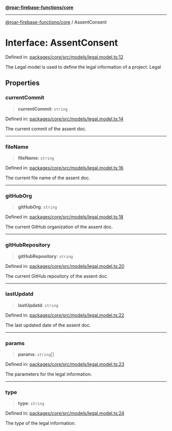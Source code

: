 [**@roar-firebase-functions/core**](../README.md)

***

[@roar-firebase-functions/core](../README.md) / AssentConsent

# Interface: AssentConsent

Defined in: [packages/core/src/models/legal.model.ts:12](https://github.com/yeatmanlab/roar-firebase-functions/blob/24ea7b8e0f05ba2fca7d62901c43f15726f15a89/packages/core/src/models/legal.model.ts#L12)

The Legal model is used to define the legal information of a project.
 Legal

## Properties

### currentCommit

> **currentCommit**: `string`

Defined in: [packages/core/src/models/legal.model.ts:14](https://github.com/yeatmanlab/roar-firebase-functions/blob/24ea7b8e0f05ba2fca7d62901c43f15726f15a89/packages/core/src/models/legal.model.ts#L14)

The current commit of the assent doc.

***

### fileName

> **fileName**: `string`

Defined in: [packages/core/src/models/legal.model.ts:16](https://github.com/yeatmanlab/roar-firebase-functions/blob/24ea7b8e0f05ba2fca7d62901c43f15726f15a89/packages/core/src/models/legal.model.ts#L16)

The current file name of the assent doc.

***

### gitHubOrg

> **gitHubOrg**: `string`

Defined in: [packages/core/src/models/legal.model.ts:18](https://github.com/yeatmanlab/roar-firebase-functions/blob/24ea7b8e0f05ba2fca7d62901c43f15726f15a89/packages/core/src/models/legal.model.ts#L18)

The current GitHub organization of the assent doc.

***

### gitHubRepository

> **gitHubRepository**: `string`

Defined in: [packages/core/src/models/legal.model.ts:20](https://github.com/yeatmanlab/roar-firebase-functions/blob/24ea7b8e0f05ba2fca7d62901c43f15726f15a89/packages/core/src/models/legal.model.ts#L20)

The current GitHub repository of the assent doc.

***

### lastUpdatd

> **lastUpdatd**: `string`

Defined in: [packages/core/src/models/legal.model.ts:22](https://github.com/yeatmanlab/roar-firebase-functions/blob/24ea7b8e0f05ba2fca7d62901c43f15726f15a89/packages/core/src/models/legal.model.ts#L22)

The last updated date of the assent doc.

***

### params

> **params**: `string`[]

Defined in: [packages/core/src/models/legal.model.ts:23](https://github.com/yeatmanlab/roar-firebase-functions/blob/24ea7b8e0f05ba2fca7d62901c43f15726f15a89/packages/core/src/models/legal.model.ts#L23)

The parameters for the legal information.

***

### type

> **type**: `string`

Defined in: [packages/core/src/models/legal.model.ts:24](https://github.com/yeatmanlab/roar-firebase-functions/blob/24ea7b8e0f05ba2fca7d62901c43f15726f15a89/packages/core/src/models/legal.model.ts#L24)

The type of the legal information.
